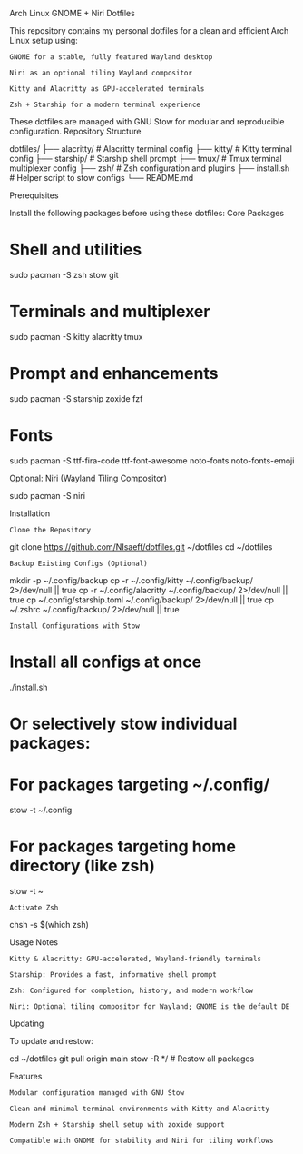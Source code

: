 Arch Linux GNOME + Niri Dotfiles

This repository contains my personal dotfiles for a clean and efficient Arch Linux setup using:

    GNOME for a stable, fully featured Wayland desktop

    Niri as an optional tiling Wayland compositor

    Kitty and Alacritty as GPU-accelerated terminals

    Zsh + Starship for a modern terminal experience

These dotfiles are managed with GNU Stow for modular and reproducible configuration.
Repository Structure

dotfiles/
├── alacritty/        # Alacritty terminal config
├── kitty/            # Kitty terminal config
├── starship/         # Starship shell prompt
├── tmux/             # Tmux terminal multiplexer config
├── zsh/              # Zsh configuration and plugins
├── install.sh        # Helper script to stow configs
└── README.md

Prerequisites

Install the following packages before using these dotfiles:
Core Packages

# Shell and utilities
sudo pacman -S zsh stow git

# Terminals and multiplexer
sudo pacman -S kitty alacritty tmux

# Prompt and enhancements
sudo pacman -S starship zoxide fzf

# Fonts
sudo pacman -S ttf-fira-code ttf-font-awesome noto-fonts noto-fonts-emoji

Optional: Niri (Wayland Tiling Compositor)

sudo pacman -S niri

Installation

    Clone the Repository

git clone https://github.com/NIsaeff/dotfiles.git ~/dotfiles
cd ~/dotfiles

    Backup Existing Configs (Optional)

mkdir -p ~/.config/backup
cp -r ~/.config/kitty ~/.config/backup/ 2>/dev/null || true
cp -r ~/.config/alacritty ~/.config/backup/ 2>/dev/null || true
cp ~/.config/starship.toml ~/.config/backup/ 2>/dev/null || true
cp ~/.zshrc ~/.config/backup/ 2>/dev/null || true

    Install Configurations with Stow

# Install all configs at once
./install.sh

# Or selectively stow individual packages:
# For packages targeting ~/.config/
stow -t ~/.config <package-name>

# For packages targeting home directory (like zsh)
stow -t ~ <package-name>

    Activate Zsh

chsh -s $(which zsh)

Usage Notes

    Kitty & Alacritty: GPU-accelerated, Wayland-friendly terminals

    Starship: Provides a fast, informative shell prompt

    Zsh: Configured for completion, history, and modern workflow

    Niri: Optional tiling compositor for Wayland; GNOME is the default DE

Updating

To update and restow:

cd ~/dotfiles
git pull origin main
stow -R */      # Restow all packages

Features

    Modular configuration managed with GNU Stow

    Clean and minimal terminal environments with Kitty and Alacritty

    Modern Zsh + Starship shell setup with zoxide support

    Compatible with GNOME for stability and Niri for tiling workflows

